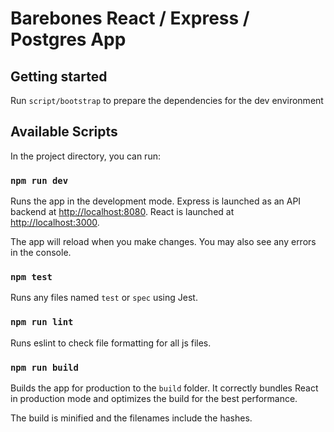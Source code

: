 # Barebones React / Express / Postgres App


## Getting started

Run `script/bootstrap` to prepare the dependencies for the dev environment
## Available Scripts

In the project directory, you can run:

### `npm run dev`

Runs the app in the development mode.
Express is launched as an API backend at [http://localhost:8080](http://localhost:8080).
React is launched at [http://localhost:3000](http://localhost:3000).

The app will reload when you make changes.
You may also see any errors in the console.

### `npm test`

Runs any files named `test` or `spec` using Jest.

### `npm run lint`

Runs eslint to check file formatting for all js files.

### `npm run build`

Builds the app for production to the `build` folder.
It correctly bundles React in production mode and optimizes the build for the best performance.

The build is minified and the filenames include the hashes.
